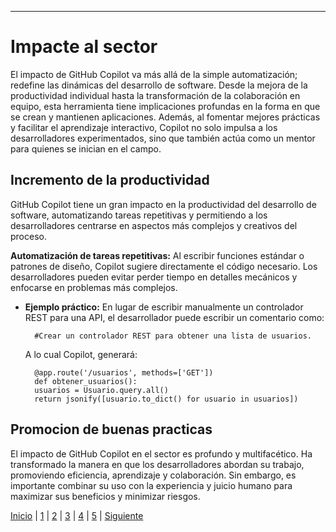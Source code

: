 
---
# Impacte al sector
El impacto de GitHub Copilot va más allá de la simple automatización; redefine las dinámicas del desarrollo de software. Desde la mejora de la productividad individual hasta la transformación de la colaboración en equipo, esta herramienta tiene implicaciones profundas en la forma en que se crean y mantienen aplicaciones. Además, al fomentar mejores prácticas y facilitar el aprendizaje interactivo, Copilot no solo impulsa a los desarrolladores experimentados, sino que también actúa como un mentor para quienes se inician en el campo.

## Incremento de la productividad
GitHub Copilot tiene un gran impacto en la productividad del desarrollo de software, automatizando tareas repetitivas y permitiendo a los desarrolladores centrarse en aspectos más complejos y creativos del proceso.

**Automatización de tareas repetitivas:** Al escribir funciones estándar o patrones de diseño, Copilot sugiere directamente el código necesario. Los desarrolladores pueden evitar perder tiempo en detalles mecánicos y enfocarse en problemas más complejos.

- **Ejemplo práctico:** En lugar de escribir manualmente un controlador REST para una API, el desarrollador puede escribir un comentario como:

        #Crear un controlador REST para obtener una lista de usuarios.
    A lo cual Copilot, generará:

        @app.route('/usuarios', methods=['GET'])
        def obtener_usuarios():
        usuarios = Usuario.query.all()
        return jsonify([usuario.to_dict() for usuario in usuarios])

## Promocion de buenas practicas

El impacto de GitHub Copilot en el sector es profundo y multifacético. Ha transformado la manera en que los desarrolladores abordan su trabajo, promoviendo eficiencia, aprendizaje y colaboración. Sin embargo, es importante combinar su uso con la experiencia y juicio humano para maximizar sus beneficios y minimizar riesgos.

[Inicio](Lista5.md) | [1](Desenvolupament5.md) | [2](Las_aplicaciones_de_la_IA5.md) | [3](inpacto_en_el_sector5.md) | [4](Impacto_ambiental5.md) | [5](Propostes_per_minimitzar_els_impactes_ambientals5.md) | [Siguiente](Propostes_per_minimitzar_els_impactes_ambientals5.md)